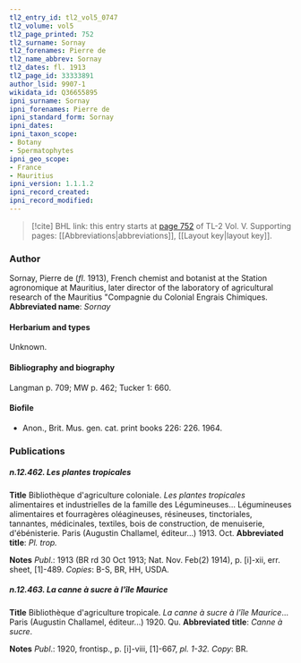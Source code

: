 ```yaml
---
tl2_entry_id: tl2_vol5_0747
tl2_volume: vol5
tl2_page_printed: 752
tl2_surname: Sornay
tl2_forenames: Pierre de
tl2_name_abbrev: Sornay
tl2_dates: fl. 1913
tl2_page_id: 33333891
author_lsid: 9907-1
wikidata_id: Q36655895
ipni_surname: Sornay
ipni_forenames: Pierre de
ipni_standard_form: Sornay
ipni_dates: 
ipni_taxon_scope: 
- Botany
- Spermatophytes
ipni_geo_scope: 
- France
- Mauritius
ipni_version: 1.1.1.2
ipni_record_created: 
ipni_record_modified:
---
```



> [!cite] BHL link: this entry starts at [page 752](https://www.biodiversitylibrary.org/page/33333891) of TL-2 Vol. V.
> Supporting pages: [[Abbreviations|abbreviations]], [[Layout key|layout key]].

### Author

Sornay, Pierre de (*fl*. 1913), French chemist and botanist at the Station agronomique at Mauritius, later director of the laboratory of agricultural research of the Mauritius "Compagnie du Colonial Engrais Chimiques. 
**Abbreviated name**: *Sornay*

#### Herbarium and types

Unknown.

#### Bibliography and biography

Langman p. 709; MW p. 462; Tucker 1: 660.

#### Biofile

- Anon., Brit. Mus. gen. cat. print books 226: 226. 1964.

### Publications

##### n.12.462. Les plantes tropicales

**Title**
Bibliothèque d'agriculture coloniale. *Les plantes tropicales* alimentaires et industrielles de la famille des Légumineuses... Légumineuses alimentaires et fourragères oléagineuses, résineuses, tinctoriales, tannantes, médicinales, textiles, bois de construction, de menuiserie, d'ébénisterie. Paris (Augustin Challamel, éditeur...) 1913. Oct.
**Abbreviated title**: *Pl. trop.*

**Notes**
*Publ*.: 1913 (BR rd 30 Oct 1913; Nat. Nov. Feb(2) 1914), p. \[i\]-xii, err. sheet, \[1\]-489.
*Copies*: B-S, BR, HH, USDA.

##### n.12.463. La canne à sucre à l'île Maurice

**Title**
Bibliothèque d'agriculture tropicale. *La canne à sucre à l'île Maurice*... Paris (Augustin Challamel, éditeur...) 1920. Qu.
**Abbreviated title**: *Canne à sucre*.

**Notes**
*Publ*.: 1920, frontisp., p. \[i\]-viii, \[1\]-667, *pl. 1-32. Copy*: BR.

